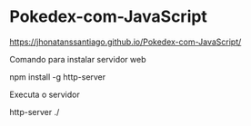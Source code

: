# Pokedex-com-JavaScript

https://jhonatanssantiago.github.io/Pokedex-com-JavaScript/

Comando para instalar servidor web

npm install -g http-server



Executa o servidor

http-server ./ 